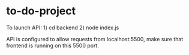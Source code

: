 # to-do-project

To launch API:
    1) cd backend
    2) node index.js

API is configured to allow requests from localhost:5500, make sure that frontend is running on this 5500 port.
